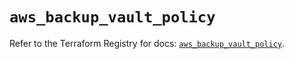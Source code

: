 # `aws_backup_vault_policy`

Refer to the Terraform Registry for docs: [`aws_backup_vault_policy`](https://registry.terraform.io/providers/hashicorp/aws/5.76.0/docs/resources/backup_vault_policy).
